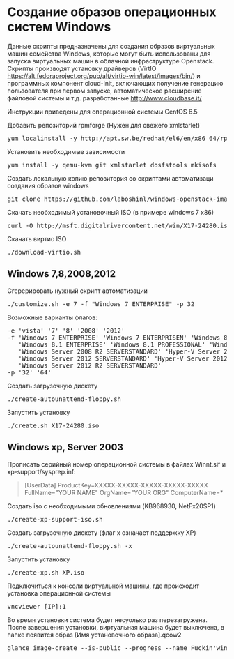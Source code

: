 # Создание образов операционных систем Windows

Данные скрипты предназначены для создания образов виртуальных машин семейства Windows, которые могут быть использованы для запуска виртуальных машин в облачной инфраструктуре Openstack.
Скрипты производят установку драйверов (VirtIO https://alt.fedoraproject.org/pub/alt/virtio-win/latest/images/bin/) и программных компонент cloud-init, включающих получение генерацию пользователя при первом запуске, автоматическое расширение файловой системы и т.д. разработанные http://www.cloudbase.it/

Инструкции приведены для операционной системы CentOS 6.5

Добавить репозиторий rpmforge (Нужен для свежего xmlstarlet)
<pre>
yum localinstall -y http://apt.sw.be/redhat/el6/en/x86_64/rpmforge/RPMS/rpmforge-release-0.5.3-1.el6.rf.x86_64.rpm
</pre>

Установить необходимые зависимости

<pre>
yum install -y qemu-kvm git xmlstarlet dosfstools mkisofs
</pre>

Создать локальную копию репозитория со скриптами автоматизаци создания образов windows

<pre>
git clone https://github.com/laboshinl/windows-openstack-imaging-tools.git && cd windows-openstack-imaging-tools/
</pre>

Скачать необходимый установочный ISO (в примере windows 7 x86)

<pre>
curl -O http://msft.digitalrivercontent.net/win/X17-24280.iso
</pre>

Скачать виртио ISO

<pre>
./download-virtio.sh
</pre> 

 
## Windows 7,8,2008,2012
 
Сгерерировать нужный скрипт автоматизации
<pre>
./customize.sh -e 7 -f "Windows 7 ENTERPRISE" -p 32
</pre>

Возможные варианты флагов:
<pre>
-e 'vista' '7' '8' '2008' '2012'
-f 'Windows 7 ENTERPRISE' 'Windows 7 ENTERPRISEN' 'Windows 8 ENTERPRISE' 'Windows 8 PROFESSIONAL' 
   'Windows 8.1 ENTERPRISE' 'Windows 8.1 PROFESSIONAL' 'Windows Server 2008 R2 SERVERHYPERCORE' 
   'Windows Server 2008 R2 SERVERSTANDARD' 'Hyper-V Server 2012 SERVERHYPERCORE' 
   'Windows Server 2012 SERVERSTANDARD' 'Hyper-V Server 2012 R2 SERVERHYPERCORE' 
   'Windows Server 2012 R2 SERVERSTANDARD'
-p '32' '64'
</pre> 
Создать загрузочную дискету
<pre>
./create-autounattend-floppy.sh
</pre> 

Запустить установку 
<pre>
./create.sh X17-24280.iso
</pre>

## Windows xp, Server 2003

Прописать серийный номер операционной системы в файлах Winnt.sif и xp-support/sysprep.inf:

> [UserData]
> ProductKey=XXXXX-XXXXX-XXXXX-XXXXX-XXXXX
> FullName="YOUR NAME"
> OrgName="YOUR ORG"
> ComputerName=*


Создать iso с необходимыми обновлениями (KB968930, NetFx20SP1)

<pre>
./create-xp-support-iso.sh 
</pre> 
 
Создать загрузочную дискету (флаг x означает поддержку XP)
<pre>
./create-autounattend-floppy.sh -x
</pre> 

Запустить установку 
<pre>
./create-xp.sh XP.iso
</pre>


Подключиться к консоли виртуальной машины, где происходит установка операционной системы
<pre>
vncviewer [IP]:1
</pre>

Во время установки система будет несуолько раз перезагружена.
После завершения установки, виртуальная машина будет выключена, в папке появится образ [Имя установочного образа].qcow2

<pre>
glance image-create --is-public --progress --name Fuckin'win7-i386 --container-format bare --disk-format qcow2 --human-readable < X17-24280.iso.qcow2
</pre>

